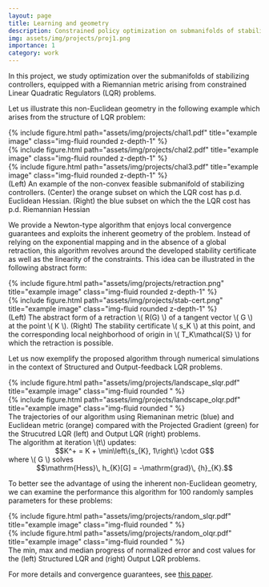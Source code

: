 ```yaml
---
layout: page
title: Learning and geometry
description: Constrained policy optimization on submanifolds of stabilizing controllers 
img: assets/img/projects/proj1.png
importance: 1
category: work
---
```


In this project, we study optimization over the submanifolds of stabilizing 
controllers, equipped with a Riemannian metric arising from constrained Linear 
Quadratic Regulators (LQR) problems. 

Let us illustrate this non-Euclidean geometry in the following example which arises 
from the structure of LQR problem:


<div class="row">
    <div class="col-sm mt-3 mt-md-0">
        {% include figure.html path="assets/img/projects/chal1.pdf" title="example image" class="img-fluid rounded z-depth-1" %}
    </div>
    <div class="col-sm mt-3 mt-md-0">
        {% include figure.html path="assets/img/projects/chal2.pdf" title="example image" class="img-fluid rounded z-depth-1" %}
    </div>
    <div class="col-sm mt-3 mt-md-0">
        {% include figure.html path="assets/img/projects/chal3.pdf" title="example image" class="img-fluid rounded z-depth-1" %}
    </div>
</div>
<div class="caption">
    (Left) An example of the non-convex feasible submanifold of stabilizing controllers. 
    (Center) the orange subset on which the LQR cost has p.d. Euclidean Hessian. 
    (Right) the blue subset on which the the LQR cost has p.d. Riemannian Hessian
</div>



We provide a Newton-type algorithm that enjoys local convergence guarantees and 
exploits the inherent geometry of the problem. Instead of relying on the exponential 
mapping and in the absence of a global retraction, this algorithm revolves around the 
developed stability certificate as well as the linearity of the constraints. 
This idea can be illustrated in the following abstract form: 

<div class="row">
    <div class="col-sm mt-3 mt-md-0">
        {% include figure.html path="assets/img/projects/retraction.png" title="example image" class="img-fluid rounded z-depth-1" %}
    </div>
    <div class="col-sm mt-3 mt-md-0">
        {% include figure.html path="assets/img/projects/stab-cert.png" title="example image" class="img-fluid rounded z-depth-1" %}
    </div>
</div>
<div class="caption">
    (Left) The abstract form of a retraction \( R(G) \) of a 
    tangent vector \( G \) at the point \( K \).
    (Right) The stability certificate \( s_K \) at this point, 
    and the corresponding local neighborhood of origin in \( T_K\mathcal{S} \) 
    for which the retraction is possible.  
</div>


Let us now exemplify the proposed algorithm through numerical simulations in the context of Structured
and Output-feedback LQR problems.



<div class="row">
    <div class="col-sm mt-3 mt-md-0">
        {% include figure.html path="assets/img/projects/landscape_slqr.pdf" title="example image" class="img-fluid rounded " %}
    </div>
    <div class="col-sm mt-3 mt-md-0">
        {% include figure.html path="assets/img/projects/landscape_olqr.pdf" title="example image" class="img-fluid rounded " %}
    </div>
</div>
<div class="caption">
    The trajectories of our algorithm using Riemaninan metric (blue) and 
    Euclidean metric (orange) compared with the Projected Gradient (green)
    for the Strucutred LQR (left) and Output LQR (right) problems.
</div>

<div>
The algorithm at iteration \(t\) updates:
</div>
<div style="text-align:center">
$$K^+ = K + \min\left\{s_{K}, 1\right\} \cdot G$$
</div>
<div>
where \( G \) solves
</div>
<div style="text-align:center">
$$\mathrm{Hess}\, h_{K}[G] = -\mathrm{grad}\, {h}_{K}.$$
</div>

To better see the advantage of using the inherent non-Euclidean geometry, 
we can examine the performance this algorithm for 100 randomly samples parameters
for these problems:


<div class="row">
    <div class="col-sm mt-3 mt-md-0">
        {% include figure.html path="assets/img/projects/random_slqr.pdf" title="example image" class="img-fluid rounded " %}
    </div>
    <div class="col-sm mt-3 mt-md-0">
        {% include figure.html path="assets/img/projects/random_olqr.pdf" title="example image" class="img-fluid rounded " %}
    </div>
</div>
<div class="caption">
    The min, max and median progress of normalized error and cost values  for the
    (left) Structured LQR and (right) Output LQR problems.
</div>



For more details and convergence guarantees, see <a href="https://arxiv.org/pdf/2201.11157.pdf" target="_blank">this paper</a>.

